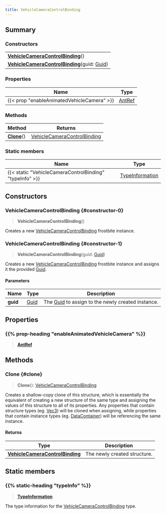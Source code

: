 ```yaml
---
title: VehicleCameraControlBinding
---
```


## Summary

### Constructors

|  |
| --- |
| **[VehicleCameraControlBinding](#constructor-0)**() |
| **[VehicleCameraControlBinding](#constructor-1)**(guid: [Guid](/vext/ref/shared/type/guid)) |

### Properties

| Name | Type |
| ---- | ---- |
| {{< prop "enableAnimatedVehicleCamera" >}} | [AntRef](/vext/ref/fb/antref) |

### Methods

| Method | Returns |
| ------ | ------- |
| **[Clone](#clone)**() | [VehicleCameraControlBinding](/vext/ref/fb/vehiclecameracontrolbinding) |

### Static members

| Name | Type |
| ---- | ---- |
| {{< static "VehicleCameraControlBinding" "typeInfo" >}} | [TypeInformation](/vext/ref/shared/type/typeinformation) |

## Constructors

### VehicleCameraControlBinding {#constructor-0}

> **VehicleCameraControlBinding**()

Creates a new [VehicleCameraControlBinding](/vext/ref/fb/vehiclecameracontrolbinding) frostbite instance.

### VehicleCameraControlBinding {#constructor-1}

> **VehicleCameraControlBinding**(guid: [Guid](/vext/ref/shared/type/guid))

Creates a new [VehicleCameraControlBinding](/vext/ref/fb/vehiclecameracontrolbinding) frostbite instance and assigns it the provided [Guid](/vext/ref/shared/type/guid).

#### Parameters

| Name | Type | Description |
| ---- | ---- | ----------- |
| **guid** | [Guid](/vext/ref/shared/type/guid) | The [Guid](/vext/ref/shared/type/guid) to assign to the newly created instance. |

## Properties

### {{% prop-heading "enableAnimatedVehicleCamera" %}}

> **[AntRef](/vext/ref/fb/antref)**

## Methods

### Clone {#clone}

> **Clone**(): [VehicleCameraControlBinding](/vext/ref/fb/vehiclecameracontrolbinding)

Creates a shallow-copy clone of this structure, which is essentially the equivalent of creating a new structure of the same type and assigning the values of this structure to all of its properties. Any properties that contain structure types (eg. [Vec3](/vext/ref/shared/type/vec3)) will be cloned when assigning, while properties that contain instance types (eg. [DataContainer](/vext/ref/shared/type/datacontainer)) will be referencing the same instance.

#### Returns

| Type | Description |
| ---- | ----------- |
| **[VehicleCameraControlBinding](/vext/ref/fb/vehiclecameracontrolbinding)** | The newly created structure. |

## Static members

### {{% static-heading "typeInfo" %}}

> **[TypeInformation](/vext/ref/shared/type/typeinformation)**

The type information for the [VehicleCameraControlBinding](/vext/ref/fb/vehiclecameracontrolbinding) type.

